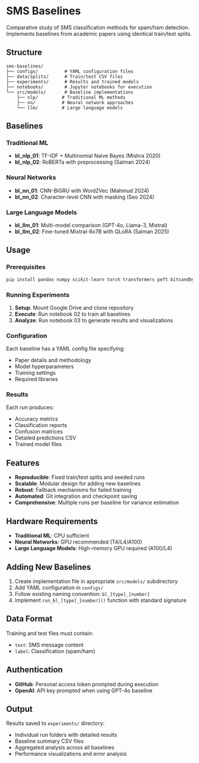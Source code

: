 # SMS Baselines

Comparative study of SMS classification methods for spam/ham detection. Implements baselines from academic papers using identical train/test splits.

## Structure

```
sms-baselines/
├── configs/          # YAML configuration files
├── data/splits/      # Train/test CSV files
├── experiments/      # Results and trained models
├── notebooks/        # Jupyter notebooks for execution
└── src/models/       # Baseline implementations
    ├── nlp/         # Traditional ML methods
    ├── nn/          # Neural network approaches
    └── llm/         # Large language models
```

## Baselines

### Traditional ML
- **bl_nlp_01**: TF-IDF + Multinomial Naive Bayes (Mishra 2020)
- **bl_nlp_02**: RoBERTa with preprocessing (Salman 2024)

### Neural Networks
- **bl_nn_01**: CNN-BiGRU with Word2Vec (Mahmud 2024)
- **bl_nn_02**: Character-level CNN with masking (Seo 2024)

### Large Language Models
- **bl_llm_01**: Multi-model comparison (GPT-4o, Llama-3, Mistral)
- **bl_llm_02**: Fine-tuned Mixtral-8x7B with QLoRA (Salman 2025)

## Usage

### Prerequisites
```bash
pip install pandas numpy scikit-learn torch transformers peft bitsandbytes openai
```

### Running Experiments

1. **Setup**: Mount Google Drive and clone repository
2. **Execute**: Run notebook 02 to train all baselines
3. **Analyze**: Run notebook 03 to generate results and visualizations

### Configuration

Each baseline has a YAML config file specifying:
- Paper details and methodology
- Model hyperparameters
- Training settings
- Required libraries

### Results

Each run produces:
- Accuracy metrics
- Classification reports
- Confusion matrices
- Detailed predictions CSV
- Trained model files

## Features

- **Reproducible**: Fixed train/test splits and seeded runs
- **Scalable**: Modular design for adding new baselines
- **Robust**: Fallback mechanisms for failed training
- **Automated**: Git integration and checkpoint saving
- **Comprehensive**: Multiple runs per baseline for variance estimation

## Hardware Requirements

- **Traditional ML**: CPU sufficient
- **Neural Networks**: GPU recommended (T4/L4/A100)
- **Large Language Models**: High-memory GPU required (A100/L4)

## Adding New Baselines

1. Create implementation file in appropriate `src/models/` subdirectory
2. Add YAML configuration in `configs/`
3. Follow existing naming convention: `bl_[type]_[number]`
4. Implement `run_bl_[type]_[number]()` function with standard signature

## Data Format

Training and test files must contain:
- `text`: SMS message content
- `label`: Classification (spam/ham)

## Authentication

- **GitHub**: Personal access token prompted during execution
- **OpenAI**: API key prompted when using GPT-4o baseline

## Output

Results saved to `experiments/` directory:
- Individual run folders with detailed results
- Baseline summary CSV files
- Aggregated analysis across all baselines
- Performance visualizations and error analysis